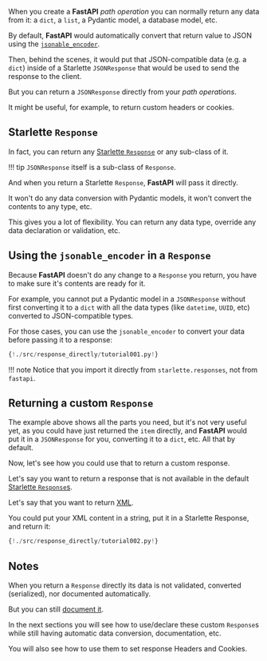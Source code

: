 When you create a **FastAPI** *path operation* you can normally return any data from it: a `dict`, a `list`, a Pydantic model, a database model, etc.

By default, **FastAPI** would automatically convert that return value to JSON using the <a href="https://fastapi.tiangolo.com/tutorial/encoder/" target="_blank">`jsonable_encoder`</a>.

Then, behind the scenes, it would put that JSON-compatible data (e.g. a `dict`) inside of a Starlette `JSONResponse` that would be used to send the response to the client.

But you can return a `JSONResponse` directly from your *path operations*.

It might be useful, for example, to return custom headers or cookies.

## Starlette `Response`

In fact, you can return any <a href="https://www.starlette.io/responses/" target="_blank">Starlette `Response`</a> or any sub-class of it.

!!! tip
    `JSONResponse` itself is a sub-class of `Response`.

And when you return a Starlette `Response`, **FastAPI** will pass it directly.

It won't do any data conversion with Pydantic models, it won't convert the contents to any type, etc.

This gives you a lot of flexibility. You can return any data type, override any data declaration or validation, etc.

## Using the `jsonable_encoder` in a `Response`

Because **FastAPI** doesn't do any change to a `Response` you return, you have to make sure it's contents are ready for it.

For example, you cannot put a Pydantic model in a `JSONResponse` without first converting it to a `dict` with all the data types (like `datetime`, `UUID`, etc) converted to JSON-compatible types.

For those cases, you can use the `jsonable_encoder` to convert your data before passing it to a response:

```Python hl_lines="4 6 20 21"
{!./src/response_directly/tutorial001.py!}
```

!!! note
    Notice that you import it directly from `starlette.responses`, not from `fastapi`.

## Returning a custom `Response`

The example above shows all the parts you need, but it's not very useful yet, as you could have just returned the `item` directly, and **FastAPI** would put it in a `JSONResponse` for you, converting it to a `dict`, etc. All that by default.

Now, let's see how you could use that to return a custom response.

Let's say you want to return a response that is not available in the default <a href="https://www.starlette.io/responses/" target="_blank">Starlette `Response`s</a>.

Let's say that you want to return <a href="https://en.wikipedia.org/wiki/XML" target="_blank">XML</a>.

You could put your XML content in a string, put it in a Starlette Response, and return it:

```Python hl_lines="2 20"
{!./src/response_directly/tutorial002.py!}
```

## Notes

When you return a `Response` directly its data is not validated, converted (serialized), nor documented automatically.

But you can still <a href="https://fastapi.tiangolo.com/tutorial/additional-responses/" target="_blank">document it</a>.

In the next sections you will see how to use/declare these custom `Response`s while still having automatic data conversion, documentation, etc.

You will also see how to use them to set response Headers and Cookies.
